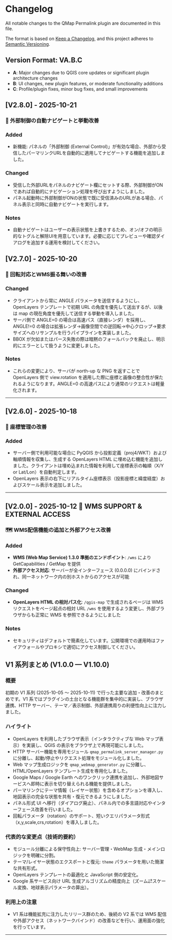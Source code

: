 # Changelog

All notable changes to the QMap Permalink plugin are documented in this file.

The format is based on [Keep a Changelog](https://keepachangelog.com/en/1.0.0/),
and this project adheres to [Semantic Versioning](https://semver.org/spec/v2.0.0.html).

## Version Format: VA.B.C

- **A**: Major changes due to QGIS core updates or significant plugin architecture changes
- **B**: UI changes, new plugin features, or moderate functionality additions
- **C**: Profile/plugin fixes, minor bug fixes, and small improvements

## [V2.8.0] - 2025-10-21

### 🔁 外部制御の自動ナビゲートと挙動改善

### Added
- 新機能: パネルの「外部制御 (External Control)」が有効な場合、外部から受信したパーマリンクURLを自動的に適用してナビゲートする機能を追加しました。

### Changed
- 受信した外部URLをパネルのナビゲート欄にセットする際、外部制御がONであれば自動的にナビゲーション処理を呼び出すようにしました。
- パネル起動時に外部制御がONの状態で既に受信済みのURLがある場合、パネル表示と同時に自動ナビゲートを実行します。

### Notes
- 自動ナビゲートはユーザーの表示状態を上書きするため、オン/オフの明示的なトグルと解除UIを用意しています。必要に応じてプレビューや確認ダイアログを追加する運用を検討してください。

## [V2.7.0] - 2025-10-20

### 🔁 回転対応とWMS振る舞いの改善

### Changed
- クライアントから常に ANGLE パラメータを送信するようにし、OpenLayers テンプレートで初期 URL の角度を優先して送出するが、以後は map の現在角度を優先して送信する挙動を導入しました。
- サーバ側で ANGLE=0 の場合は高速パス（直接レンダ）を採用し、ANGLE!=0 の場合は拡張レンダ→画像空間での逆回転→中心クロップ→要求サイズへのリサンプルを行うパイプラインを実装しました。
- BBOX が欠如またはパース失敗の際は暗黙のフォールバックを廃止し、明示的にエラーとして扱うように変更しました。

### Notes
- これらの変更により、サーバが north-up な PNG を返すことで OpenLayers 側で view.rotation を適用した際に座標と画像の整合性が保たれるようになります。ANGLE=0 の高速パスにより通常のリクエストは軽量化されます。

---

## [V2.6.0] - 2025-10-18

### 🧭 座標管理の改善

### Added
- サーバー側で利用可能な場合に PyQGIS から投影定義（proj4/WKT）および軸順情報を収集し、生成する OpenLayers HTML に埋め込む機能を追加しました。クライアントは埋め込まれた情報を利用して座標表示の軸順（X/Y or Lat/Lon）を自動判定します。
- OpenLayers 表示の右下にリアルタイム座標表示（投影座標と緯度経度）およびスケール表示を追加しました。
---

## [V2.0.0] - 2025-10-12 🎉 WMS SUPPORT & EXTERNAL ACCESS

### 🗺️ WMS配信機能の追加と外部アクセス改善

### Added
- **WMS (Web Map Service) 1.3.0 準拠のエンドポイント**: `/wms` により GetCapabilities / GetMap を提供
- **外部アクセス対応**: サーバーが全インターフェース (0.0.0.0) にバインドされ、同一ネットワーク内の別ホストからのアクセスが可能

### Changed
- **OpenLayers HTML の相対パス化**: `/qgis-map` で生成されるページは WMS リクエストをページ起点の相対 URL `/wms` を使用するよう変更し、外部ブラウザからも正常に WMS を参照できるようにしました

### Notes
- セキュリティはデフォルトで簡素化しています。公開環境での運用時はファイアウォールやプロキシで適切にアクセス制御してください。


## V1 系列まとめ (V1.0.0 — V1.10.0)

### 概要
初期の V1 系列 (2025-10-05 〜 2025-10-11) で行った主要な追加・改善のまとめです。V1 系ではプラグインの土台となる機能群を集中的に実装し、ブラウザ連携、HTTP サーバー、テーマ／表示制御、外部連携周りの利便性向上に注力しました。

### ハイライト
- OpenLayers を利用したブラウザ表示（インタラクティブな Web マップ表示）を実装し、QGIS の表示をブラウザ上で再現可能にしました。
- HTTP サーバー機能を専用モジュール `qmap_permalink_server_manager.py` に分離し、起動/停止やリクエスト処理をモジュール化しました。
- Web マップ生成ロジックを `qmap_webmap_generator.py` に分離し、HTML/OpenLayers テンプレート生成を専用化しました。
- Google Maps / Google Earth へのワンクリック連携を追加し、外部地図サービスへ即時に表示を切り替えられる機能を提供しました。
- パーマリンクにテーマ情報（レイヤー状態）を含めるオプションを導入し、地図表示の完全な状態を共有・復元できるようにしました。
- パネル形式 UI へ移行（ダイアログ廃止）、パネル内での多言語対応やインターフェース改善を行いました。
- 回転パラメータ（rotation）のサポート、短いクエリパラメータ形式（x,y,scale,crs,rotation）を導入しました。

### 代表的な変更点（技術的要約）
- モジュール分離による保守性向上: サーバー管理・WebMap 生成・メインロジックを明確に分割。
- テーマ/レイヤー状態のエクスポートと復元: `theme` パラメータを用いた簡潔な共有形式。
- OpenLayers テンプレートの最適化と JavaScript 側の安定化。
- Google 系サービス向け URL 生成アルゴリズムの精度向上（ズーム⇄スケール変換、地球表示パラメータの算出）。

### 利用上の注意
- V1 系は機能拡充に注力したリリース群のため、後続の V2 系では WMS 配信や外部アクセス（ネットワークバインド）の改善などを行い、運用面の強化を行っています。

---
